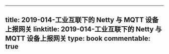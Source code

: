 
---
title: 2019-014-工业互联下的 Netty 与 MQTT 设备上报网关
linktitle: 2019-014-工业互联下的 Netty 与 MQTT 设备上报网关
type: book
commentable: true
---


    